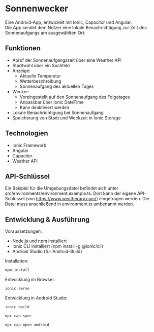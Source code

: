 # Sonnenwecker

Eine Android-App, entwickelt mit Ionic, Capacitor und Angular.  
Die App sendet dem Nutzer eine lokale Benachrichtigung zur Zeit des Sonnenaufgangs am ausgewählten Ort.

## Funktionen

- Abruf der Sonnenaufgangszeit über eine Weather API
- Stadtwahl über ein Suchfeld
- Anzeige:
  - Aktuelle Temperatur
  - Wetterbeschreibung
  - Sonnenaufgang des aktuellen Tages
- Wecker:
  - Voreingestellt auf den Sonnenaufgang des Folgetages
  - Anpassbar über Ionic DateTime
  - Kann deaktiviert werden
- Lokale Benachrichtigung bei Sonnenaufgang
- Speicherung von Stadt und Weckzeit in Ionic Storage

## Technologien

- Ionic Framework
- Angular
- Capacitor 
- Weather API

## API-Schlüssel

Ein Beispiel für die Umgebungsdatei befindet sich unter src/environments/environment.example.ts. Dort kann der eigene API-Schlüssel (von https://www.weatherapi.com/) eingetragen werden. Die Datei muss anschließend in environment.ts umbenannt werden.


## Entwicklung & Ausführung

Voraussetzungen:
- Node.js und npm installiert
- Ionic CLI installiert (npm install -g @ionic/cli)
- Android Studio (für Android-Build)


Installation:
 ```bash
npm install
```
Entwicklung im Browser:
 ```bash
ionic serve
```
Entwicklung in Android Studio:
 ```bash
ionic build

npx cap sync

npx cap open android
```
